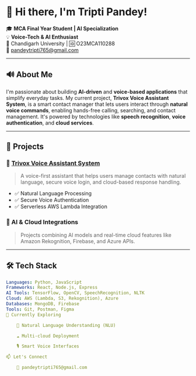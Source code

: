 # 👋 Hi there, I'm Tripti Pandey!

🎓 **MCA Final Year Student | AI Specialization**  
💡 **Voice-Tech & AI Enthusiast**  
📍 Chandigarh University | 🆔 O23MCA110288  
📧 [pandeytripti765@gmail.com](mailto:pandeytripti765@gmail.com)

---

## 🔊 About Me

I'm passionate about building **AI-driven** and **voice-based applications** that simplify everyday tasks. My current project, **Trivox Voice Assistant System**, is a smart contact manager that lets users interact through **natural voice commands**, enabling hands-free calling, searching, and contact management. It's powered by technologies like **speech recognition**, **voice authentication**, and **cloud services**.

---

## 🚀 Projects

### 🔹 [Trivox Voice Assistant System](#)
> A voice-first assistant that helps users manage contacts with natural language, secure voice login, and cloud-based response handling.

- ✅ Natural Language Processing
- ✅ Secure Voice Authentication
- ✅ Serverless AWS Lambda Integration

### 🔹 AI & Cloud Integrations
> Projects combining AI models and real-time cloud features like Amazon Rekognition, Firebase, and Azure APIs.

---

## 🛠️ Tech Stack

```yaml
Languages: Python, JavaScript
Frameworks: React, Node.js, Express
AI Tools: TensorFlow, OpenCV, SpeechRecognition, NLTK
Cloud: AWS (Lambda, S3, Rekognition), Azure
Databases: MongoDB, Firebase
Tools: Git, Postman, Figma
🌱 Currently Exploring

    🤖 Natural Language Understanding (NLU)

    ☁️ Multi-cloud Deployment

    🎙️ Smart Voice Interfaces

📫 Let's Connect

    📧 pandeytripti765@gmail.com
